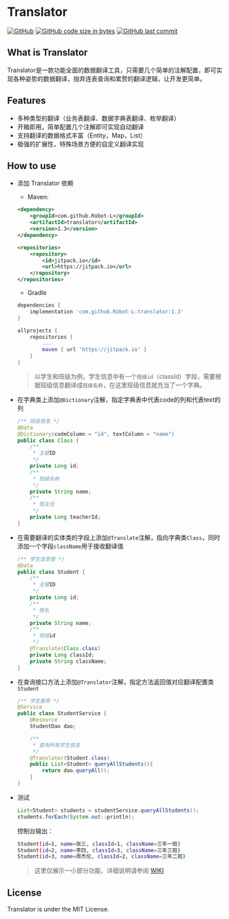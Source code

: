 # Translator
[![GitHub](https://img.shields.io/badge/license-MIT-green.svg)](http://opensource.org/licenses/MIT)
[![GitHub code size in bytes](https://img.shields.io/github/languages/code-size/Robot-L/translator)]()
[![GitHub last commit](https://img.shields.io/github/last-commit/Robot-L/translator?label=Last%20commit)]()


## What is Translator
Translator是一款功能全面的数据翻译工具，只需要几个简单的注解配置，即可实现各种姿势的数据翻译，抛弃连表查询和累赘的翻译逻辑，让开发更简单。

## Features
- 多种类型的翻译（业务表翻译、数据字典表翻译、枚举翻译）
- 开箱即用，简单配置几个注解即可实现自动翻译
- 支持翻译的数据格式丰富（Entity，Map，List）
- 极强的扩展性，特殊场景方便的自定义翻译实现

## How to use
* 添加 Translator 依赖

    * Maven:
    ```xml
    <dependency>
        <groupId>com.github.Robot-L</groupId>
        <artifactId>translator</artifactId>
        <version>1.3</version>
    </dependency>
    
    ```
    ```xml
    <repositories>
        <repository>
            <id>jitpack.io</id>
            <url>https://jitpack.io</url>
        </repository>
    </repositories>
    ```
    * Gradle
    ```groovy
    dependencies {
        implementation 'com.github.Robot-L:translator:1.3'
    }
    ```
    ```groovy
    allprojects {
        repositories {
            ...
            maven { url 'https://jitpack.io' }
        }
    }
    ```
  > 以学生和班级为例，学生信息中有一个`班级id`（classId）字段，需要根据班级信息翻译成`班级名称`，在这里班级信息就充当了一个字典。
* 在字典类上添加`@Dictionary`注解，指定字典表中代表code的列和代表text的列
  ```java
  /** 班级信息 */
  @Data
  @Dictionary(codeColumn = "id", textColumn = "name")
  public class Class {
      /**
       * 主键ID
       */
      private Long id;
      /**
       * 班级名称
       */
      private String name;
      /**
       * 班主任
       */
      private Long teacherId;
  }
  ```
  
* 在需要翻译的实体类的字段上添加`@Translate`注解，指向字典类`Class`，同时添加一个字段`className`用于接收翻译值
    ```java
    /** 学生信息类 */
    @Data
    public class Student {
        /**
         * 主键ID
         */
        private Long id;
        /**
         * 姓名
         */
        private String name;
        /**
         * 班级id
         */
        @Translate(Class.class)
        private Long classId;
        private String className;
    }
    ```
  
* 在查询接口方法上添加`@Translator`注解，指定方法返回值对应翻译配置类`Student`
  ```java
  /** 学生服务 */
  @Service
  public class StudentService {
      @Resource
      StudentDao dao;
  
      /**
       * 查询所有学生信息
       */
      @Translator(Student.class)
      public List<Student> queryAllStudents(){
          return dao.queryAll();
      } 
  }
  ```
  
* 测试
  ```java
  List<Student> students = studentService.queryAllStudents();
  students.forEach(System.out::println);
  ```
  控制台输出：
  
  ```sh
  Student(id=1, name=张三, classId=1, className=三年一班)
  Student(id=2, name=李四, classId=3, className=三年三班)
  Student(id=3, name=周杰伦, classId=2, className=三年二班)
  ```
  >这里仅展示一小部分功能，详细说明请参阅 [WIKI](https://github.com/Robot-L/translator/wiki)
  
## License
Translator is under the MIT License.